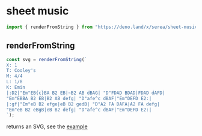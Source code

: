 # sheet music

```ts
import { renderFromString } from "https://deno.land/x/serea/sheet-music/mod.ts";
```

## renderFromString

```ts
const svg = renderFromString(`
X: 1
T: Cooley's
M: 4/4
L: 1/8
K: Emin
|:D2|"Em"EB{c}BA B2 EB|~B2 AB dBAG| "D"FDAD BDAD|FDAD dAFD|
"Em"EBBA B2 EB|B2 AB defg| "D"afe^c dBAF|"Em"DEFD E2:|
|:gf|"Em"eB B2 efge|eB B2 gedB| "D"A2 FA DAFA|A2 FA defg|
"Em"eB B2 eBgB|eB B2 defg| "D"afe^c dBAF|"Em"DEFD E2:|
`);
```

returns an SVG, see the [example](./example.svg)
